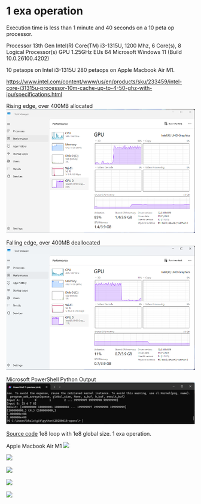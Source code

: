 # 1 exa operation

Execution time is less than 1 minute and 40 seconds on a 10 peta op processor.

Processor 13th Gen Intel(R) Core(TM) i3-1315U, 1200 Mhz, 6 Core(s), 8 Logical Processor(s)
GPU 1.25GHz
EUs 64
Microsoft Windows 11 (Build 10.0.26100.4202)

10 petaops on Intel i3-1315U
280 petaops on Apple Macbook Air M1.

https://www.intel.com/content/www/us/en/products/sku/233459/intel-core-i31315u-processor-10m-cache-up-to-4-50-ghz-with-ipu/specifications.html

Rising edge,
over 400MB allocated
![](https://raw.githubusercontent.com/khalidjshaikh/20250615-opencl/refs/heads/main/images/Screenshot%202025-07-06%20113100.png)

Falling edge,
over 400MB deallocated
![](https://raw.githubusercontent.com/khalidjshaikh/20250615-opencl/refs/heads/main/images/Screenshot%202025-07-06%20112950.png)

Microsoft PowerShell Python Output
![](https://raw.githubusercontent.com/khalidjshaikh/20250615-opencl/refs/heads/main/images/Screenshot%202025-07-06%20120321.png)

[Source code](1%20exa%20operation.py) 1e8 loop with 1e8 global size.  1 exa operation.

Apple Macbook Air M1
![](https://raw.githubusercontent.com/khalidjshaikh/20250615-opencl/refs/heads/main/images/Screenshot%202025-07-06%20at%2012.19.03%E2%80%AFPM.png)

![](https://computationalmodelling.bitbucket.io/tools/PyOpenCL/opencl_logo.jpg)

![](https://www.python.org/static/img/psf-logo.png)

![](https://upload.wikimedia.org/wikipedia/commons/6/64/Intel-logo-2022.png)

![](https://upload.wikimedia.org/wikipedia/commons/9/96/Microsoft_logo_%282012%29.svg)